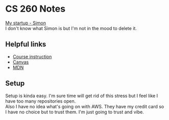 # CS 260 Notes

[My startup - Simon](https://simon.cs260.click)\
I don't know what Simon is but I'm not in the mood to delete it.

## Helpful links

- [Course instruction](https://github.com/webprogramming260)
- [Canvas](https://byu.instructure.com)
- [MDN](https://developer.mozilla.org)

## Setup
Setup is kinda easy. I'm sure time will get rid of this stress but I feel like I have too many repositories open.\
Also I have no idea what's going on with AWS. They have my credit card so I have no choice but to trust them. I'm just going to trust and vibe.